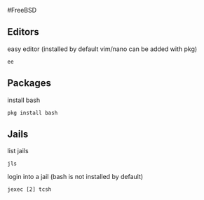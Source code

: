 #FreeBSD


## Editors

easy editor (installed by default vim/nano can be added with pkg)
```
ee
```

## Packages

install bash
```
pkg install bash
```

## Jails

list jails

```
jls
```

login into a jail (bash is not installed by default)

```
jexec [2] tcsh
```

